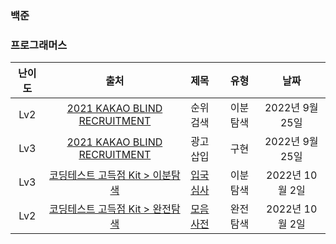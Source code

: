 ### 백준

### 프로그래머스

|난이도|출처|제목|유형|날짜|
|:-:|:-:|:-|:-:|:-:|
|Lv2|[2021 KAKAO BLIND RECRUITMENT](https://school.programmers.co.kr/learn/challenges?page=1&partIds=20069)|순위검색|이분탐색|2022년 9월 25일|
|Lv3|[2021 KAKAO BLIND RECRUITMENT](https://school.programmers.co.kr/learn/challenges?page=1&partIds=20069)|광고삽입|구현|2022년 9월 25일|
|Lv3|[코딩테스트 고득점 Kit > 이분탐색](https://school.programmers.co.kr/learn/courses/30/parts/12486)|[입국심사](https://school.programmers.co.kr/learn/courses/30/lessons/43238)|이분탐색|2022년 10월 2일|
|Lv2|[코딩테스트 고득점 Kit > 완전탐색](https://school.programmers.co.kr/learn/courses/30/parts/12230)|[모음사전](https://school.programmers.co.kr/learn/courses/30/lessons/43238)|완전탐색|2022년 10월 2일|